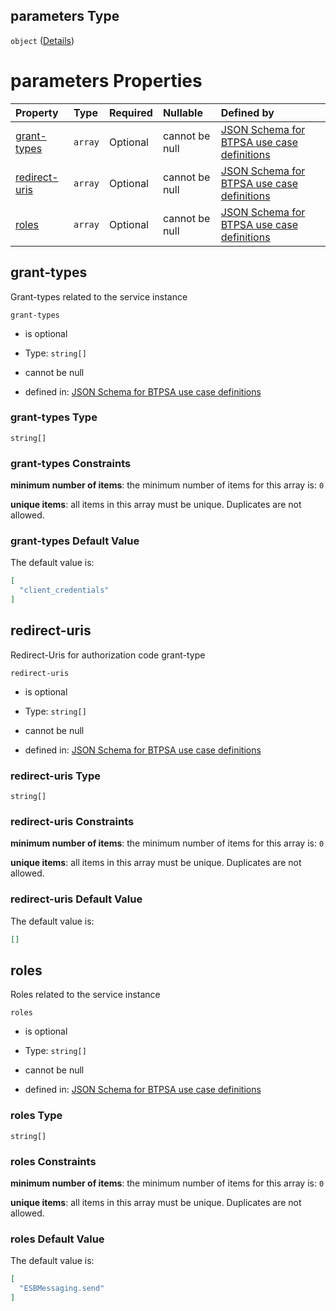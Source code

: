 ## parameters Type

`object` ([Details](btpsa-usecase-properties-services-items-allof-1-then-allof-50-then-allof-1-then-properties-parameters.md))

# parameters Properties

| Property                        | Type    | Required | Nullable       | Defined by                                                                                                                                                                                                                                                                                                    |
| :------------------------------ | :------ | :------- | :------------- | :------------------------------------------------------------------------------------------------------------------------------------------------------------------------------------------------------------------------------------------------------------------------------------------------------------ |
| [grant-types](#grant-types)     | `array` | Optional | cannot be null | [JSON Schema for BTPSA use case definitions](btpsa-usecase-properties-services-items-allof-1-then-allof-50-then-allof-1-then-properties-parameters-properties-grant-types.md "undefined#/properties/services/items/allOf/1/then/allOf/50/then/allOf/1/then/properties/parameters/properties/grant-types")     |
| [redirect-uris](#redirect-uris) | `array` | Optional | cannot be null | [JSON Schema for BTPSA use case definitions](btpsa-usecase-properties-services-items-allof-1-then-allof-50-then-allof-1-then-properties-parameters-properties-redirect-uris.md "undefined#/properties/services/items/allOf/1/then/allOf/50/then/allOf/1/then/properties/parameters/properties/redirect-uris") |
| [roles](#roles)                 | `array` | Optional | cannot be null | [JSON Schema for BTPSA use case definitions](btpsa-usecase-properties-services-items-allof-1-then-allof-50-then-allof-1-then-properties-parameters-properties-roles.md "undefined#/properties/services/items/allOf/1/then/allOf/50/then/allOf/1/then/properties/parameters/properties/roles")                 |

## grant-types

Grant-types related to the service instance

`grant-types`

*   is optional

*   Type: `string[]`

*   cannot be null

*   defined in: [JSON Schema for BTPSA use case definitions](btpsa-usecase-properties-services-items-allof-1-then-allof-50-then-allof-1-then-properties-parameters-properties-grant-types.md "undefined#/properties/services/items/allOf/1/then/allOf/50/then/allOf/1/then/properties/parameters/properties/grant-types")

### grant-types Type

`string[]`

### grant-types Constraints

**minimum number of items**: the minimum number of items for this array is: `0`

**unique items**: all items in this array must be unique. Duplicates are not allowed.

### grant-types Default Value

The default value is:

```json
[
  "client_credentials"
]
```

## redirect-uris

Redirect-Uris for authorization code grant-type

`redirect-uris`

*   is optional

*   Type: `string[]`

*   cannot be null

*   defined in: [JSON Schema for BTPSA use case definitions](btpsa-usecase-properties-services-items-allof-1-then-allof-50-then-allof-1-then-properties-parameters-properties-redirect-uris.md "undefined#/properties/services/items/allOf/1/then/allOf/50/then/allOf/1/then/properties/parameters/properties/redirect-uris")

### redirect-uris Type

`string[]`

### redirect-uris Constraints

**minimum number of items**: the minimum number of items for this array is: `0`

**unique items**: all items in this array must be unique. Duplicates are not allowed.

### redirect-uris Default Value

The default value is:

```json
[]
```

## roles

Roles related to the service instance

`roles`

*   is optional

*   Type: `string[]`

*   cannot be null

*   defined in: [JSON Schema for BTPSA use case definitions](btpsa-usecase-properties-services-items-allof-1-then-allof-50-then-allof-1-then-properties-parameters-properties-roles.md "undefined#/properties/services/items/allOf/1/then/allOf/50/then/allOf/1/then/properties/parameters/properties/roles")

### roles Type

`string[]`

### roles Constraints

**minimum number of items**: the minimum number of items for this array is: `0`

**unique items**: all items in this array must be unique. Duplicates are not allowed.

### roles Default Value

The default value is:

```json
[
  "ESBMessaging.send"
]
```
